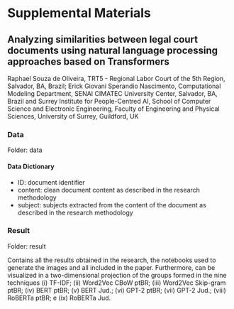 # Supplemental Materials
## Analyzing similarities between legal court documents using natural language processing approaches based on Transformers

Raphael Souza de Oliveira, TRT5 - Regional Labor Court of the 5th Region, Salvador, BA, Brazil; Erick Giovani Sperandio Nascimento, Computational Modeling Department, SENAI CIMATEC University Center, Salvador, BA, Brazil and Surrey Institute for People-Centred AI, School of Computer Science and Electronic Engineering, Faculty of Engineering and Physical Sciences, University of Surrey, Guildford, UK

### Data
Folder: data

#### Data Dictionary
- ID: document identifier
- content: clean document content as described in the research methodology
- subject: subjects extracted from the content of the document as described in the research methodology

### Result
Folder: result

Contains all the results obtained in the research, the notebooks used to generate the images and all included in the paper. Furthermore,  can be visualized in a two-dimensional projection of the groups formed in the nine techniques (i) TF-IDF; (ii) Word2Vec CBoW ptBR; (iii) Word2Vec Skip-gram ptBR; (iv) BERT ptBR; (v) BERT Jud.; (vi) GPT-2 ptBR; (vii) GPT-2 Jud.; (viii) RoBERTa ptBR; e (ix) RoBERTa Jud.